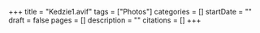+++
title = "Kedzie1.avif"
tags = ["Photos"]
categories = []
startDate = ""
draft = false
pages = []
description = ""
citations = []
+++
